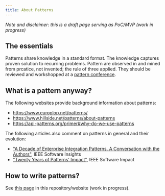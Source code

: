 ```yaml
---
title: About Patterns 
---
```


*Note and disclaimer: this is a draft page serving as PoC/MVP (work in progress)*

## The essentials

Patterns share knowledge in a standard format. The knowledge captures proven solution to recurring problems. Pattern are observed in and mined from prcatice, not invented; the rule of three applied. They should be reviewed and workshopped at a [pattern conference](/conferences/). 

## What is a pattern anyway?

The following websites provide background information about patterns: 

* <https://www.europlop.net/patterns/> 
* <https://www.hillside.net/patterns/about-patterns>
* <https://api-patterns.org/primer#why-do-we-use-patterns>

The following articles also comment on patterns in general and their evolution: 

* ["A Decade of Enterprise Integration Patterns. A Conversation with the Authors"](https://ieeexplore.ieee.org/stamp/stamp.jsp?tp=&arnumber=7368007), IEEE Software Insights
* ["Twenty Years of Patterns’ Impact"](https://ieeexplore.ieee.org/stamp/stamp.jsp?tp=&arnumber=6648592), IEEE Software Impact 

## How to write patterns? <!-- How to get started? -->

See [this page](../writing/authoring) in this repository/website (work in progress). <!-- TODO .md vs. .html for non-index pages -->

<!-- no effect: -->
<style>
  .footer {
    display: none;
  }
</style>